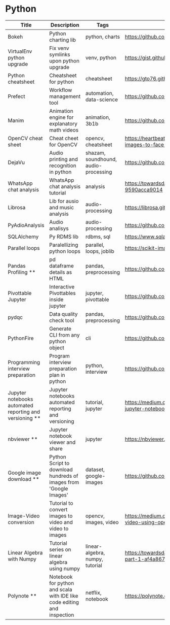 # Python

Title | Description | Tags | Link
------------ | ------------- | ---------- | --------------
Bokeh | Python charting lib | python, charts | https://github.com/bokeh/bokeh
VirtualEnv python upgrade | Fix venv symlinks upon python upgrade | venv, python | https://gist.github.com/porterjamesj/36051aea629be28bbd6f9f071007b35c
Python cheatsheet | Cheatsheet for python | cheatsheet | https://gto76.github.io/python-cheatsheet/
Prefect | Workflow management tool | automation, data-science | https://github.com/prefecthq/prefect
Manim | Animation engine for explanatory math videos | animation, 3b1b | https://github.com/3b1b/manim
OpenCV cheat sheet | Cheat cheet for OpenCV | opencv, cheatsheet | https://heartbeat.fritz.ai/opencv-python-cheat-sheet-from-importing-images-to-face-detection-52919da36433
DejaVu | Audio printing and recognition in python | shazam, soundhound, audio-processing | https://github.com/worldveil/dejavu
WhatsApp chat analysis | WhatsApp chat analysis tutorial | analysis | https://towardsdatascience.com/build-your-own-whatsapp-chat-analyzer-9590acca9014
Librosa | Lib for ausio and music analysis | audio-processing | https://librosa.github.io/librosa/
PyAdioAnalysis | Audio analisys | audio-processing | https://github.com/tyiannak/pyAudioAnalysis
SQLAlchemy | Py RDMS lib | rdbms, sql | https://www.sqlalchemy.org/
Parallel loops | Paralellizing python loops | parallel, loops, joblib | https://scikit-image.org/docs/dev/user_guide/tutorial_parallelization.html
Pandas Profiling ** | pd dataframe details as HTML | pandas, preprocessing | https://github.com/pandas-profiling/pandas-profiling
Pivottable Jupyter | Interactive Pivottables inside jupyter | jupyter, pivottable | https://github.com/nicolaskruchten/jupyter_pivottablejs
pydqc | Data quality check tool | pandas, preprocessing | https://github.com/SauceCat/pydqc
PythonFire | Generate CLI from any python object | cli | https://github.com/google/python-fire
Programming interview preparation | Program interview preparation plan in python | python, interview | https://github.com/llSourcell/Programming_Interview_Study_Plan
Jupyter notebooks automated reporting and versioning ** | Jupyter notebooks automated reporting and versioning | tutorial, jupyter | https://medium.com/capital-fund-management/automated-reports-with-jupyter-notebooks-using-jupytext-and-papermill-619e60c37330
nbviewer ** | Jupyter notebook viewer and share | jupyter | https://nbviewer.jupyter.org/
Google image download ** | Python Script to download hundreds of images from 'Google Images' | dataset, google-images |  https://github.com/hardikvasa/google-images-download
Image-Video conversion | Tutorial to convert images to video and video to images | opencv, images, video | https://medium.com/@iKhushPatel/convert-video-to-images-images-to-video-using-opencv-python-db27a128a481
Linear Algebra with Numpy | Tutorial series on linear algebra using numpy | linear-algebra, numpy, tutorial | https://towardsdatascience.com/linear-algebra-essentials-with-numpy-part-1-af4a867ac5ca
Polynote ** | Notebook for python and scala with IDE like code editing and inspection | netflix, notebook | https://polynote.org/
